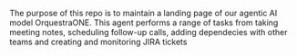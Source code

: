 The purpose of this repo is to maintain a landing page of our agentic AI model OrquestraONE. This agent performs a range of tasks from taking meeting notes, scheduling follow-up calls, adding dependecies with other teams and creating and monitoring JIRA tickets

